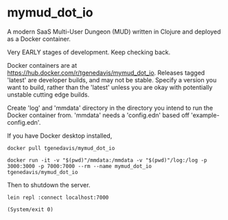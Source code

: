 # mymud_dot_io
A modern SaaS Multi-User Dungeon (MUD) written in  Clojure and deployed as a Docker container.

Very EARLY stages of development. Keep checking back.

Docker containers are at https://hub.docker.com/r/tgenedavis/mymud_dot_io. Releases tagged 'latest' are developer builds, and may not be stable. Specify a version you want to build, rather than the 'latest' unless you are okay with potentially unstable cutting edge builds.

Create 'log' and 'mmdata' directory in the directory you intend to run the Docker container from. 'mmdata' needs a 'config.edn' based off 'example-config.edn'.

If you have Docker desktop installed, 

`docker pull tgenedavis/mymud_dot_io`

`docker run -it -v "$(pwd)"/mmdata:/mmdata -v "$(pwd)"/log:/log -p 3000:3000 -p 7000:7000 --rm --name mymud_dot_io tgenedavis/mymud_dot_io`

Then to shutdown the server.

`lein repl :connect localhost:7000`

`(System/exit 0)`
